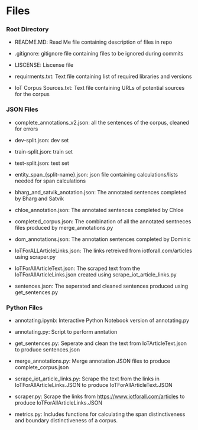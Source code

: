 
# Files

###  Root Directory

 - README.MD: Read Me file containing description of files in repo

 - .gitignore: gitignore file containing files to be ignored during commits

 - LISCENSE: Liscense file

 - requirments.txt: Text file containing list of required libraries and versions

 - IoT Corpus Sources.txt: Text file containing URLs of potential sources for the corpus

### JSON Files 
 - complete_annotations_v2.json: all the sentences of the corpus, cleaned for errors
 - dev-split.json: dev set
   
 - train-split.json: train set
   
 - test-split.json: test set

 - entity_span_{split-name}.json: json file containing calculations/lists needed for span calculations
  
   
 - bharg_and_satvik_anotation.json: The annotated sentences completed by Bharg and Satvik

 - chloe_annotation.json: The annotated sentences completed by Chloe

 - completed_corpus.json: The combination of all the annotated sentneces files produced by merge_annotations.py

 - dom_annotations.json: The annotation sentences completed by Dominic

 - IoTForALLArticleLinks.json: The links retreived from iotforall.com/articles using scraper.py

 - IoTForAllArticleText.json: The scraped text from the IoTForAllArticleLinks.json created using scrape_iot_article_links.py

 - sentences.json: The seperated and cleaned sentences produced using get_sentences.py

### Python Files

 - annotating.ipynb: Interactive Python Notebook version of annotating.py

 - annotating.py: Script to perform anntation

 - get_sentences.py: Seperate and clean the text from IoTArticleText.json to produce sentences.json

 - merge_annotations.py: Merge annotation JSON files to produce complete_corpus.json

 - scrape_iot_article_links.py: Scrape the text from the links in IoTForAllArticleLinks.JSON to produce IoTForAllArticleText.JSON

 - scraper.py: Scrape the links from https://www.iotforall.com/articles to produce IoTForAllArticleLinks.JSON

 - metrics.py: Includes functions for calculating the span distinctiveness and boundary distinctiveness of a corpus.
